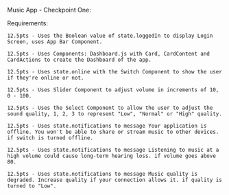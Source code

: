 Music App - Checkpoint One:

Requirements:

    12.5pts - Uses the Boolean value of state.loggedIn to display Login Screen, uses App Bar Component.

    12.5pts - Uses Components: Dashboard.js with Card, CardContent and CardActions to create the Dashboard of the app.

    12.5pts - Uses state.online with the Switch Component to show the user if they're online or not.

    12.5pts - Uses Slider Component to adjust volume in increments of 10, 0 - 100.

    12.5pts - Uses the Select Component to allow the user to adjust the sound quality, 1, 2, 3 to represent "Low", "Normal" or "High" quality.

    12.5pts - Uses state.notifications to message Your application is offline. You won't be able to share or stream music to other devices. if switch is turned offline.

    12.5pts - Uses state.notifications to message Listening to music at a high volume could cause long-term hearing loss. if volume goes above 80.

    12.5pts - Uses state.notifications to message Music quality is degraded. Increase quality if your connection allows it. if quality is turned to "Low".

